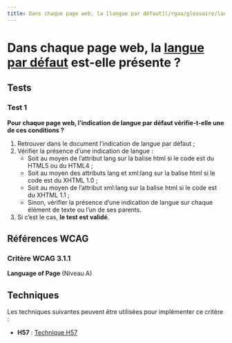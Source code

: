 ```yaml
---
title: Dans chaque page web, la [langue par défaut](/rgaa/glossaire/langue-par-defaut) est-elle présente ?
---
```


# Dans chaque page web, la [langue par défaut](/rgaa/glossaire/langue-par-defaut) est-elle présente ?



## Tests

### Test 1

**Pour chaque page web, l’indication de langue par défaut vérifie-t-elle une de ces conditions ?**

1. Retrouver dans le document l’indication de langue par défaut ;
2. Vérifier la présence d’une indication de langue :
   - Soit au moyen de l’attribut lang sur la balise html si le code est du HTML5 ou du HTML4 ;
   - Soit au moyen des attributs lang et xml:lang sur la balise html si le code est du XHTML 1.0 ;
   - Soit au moyen de l’attribut xml:lang sur la balise html si le code est du XHTML 1.1 ;
   - Sinon, vérifier la présence d’une indication de langue sur chaque élément de texte ou l’un de ses parents.
3. Si c’est le cas, **le test est validé**.



## Références WCAG

### Critère WCAG 3.1.1

**Language of Page** (Niveau A)



## Techniques

Les techniques suivantes peuvent être utilisées pour implémenter ce critère :

- **H57** : [Technique H57](https://www.w3.org/WAI/WCAG21/Techniques/html/H57)
